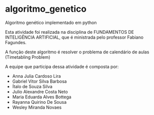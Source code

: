 # algoritmo_genetico
Algoritmo genético implementado em python

Esta atividade foi realizada na disciplina de FUNDAMENTOS DE INTELIGÊNCIA ARTIFICIAL, que é ministrada pelo professor Fabiano Fagundes.

A função deste algoritmo é resolver o problema de calendário de aulas (Timetabling Problem)

A equipe que participa dessa atividade é composta por:
- Anna Julia Cardoso Lira
- Gabriel Vitor Silva Barbosa
- Ítalo de Souza Silva
- Julio Alexandre Costa Neto
- Maria Eduarda Alves Bottega
- Rayanna Quirino De Sousa
- Wesley Miranda Novaes

